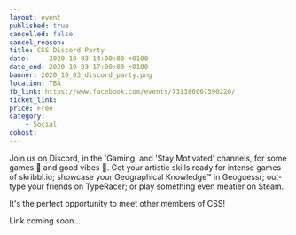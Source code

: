 ```yaml
---
layout: event
published: true
cancelled: false
cancel_reason:
title: CSS Discord Party
date:     2020-10-03 14:00:00 +0100
date_end: 2020-10-03 17:00:00 +0100
banner: 2020_10_03_discord_party.png
location: TBA
fb_link: https://www.facebook.com/events/731386067590220/
ticket_link: 
price: Free
category:
    - Social
cohost:
---
```


Join us on Discord, in the 'Gaming' and 'Stay Motivated' channels, for some games 🎲 and good vibes 🤙. Get your artistic skills ready for intense games of skribbl.io; showcase your Geographical Knowledge™️ in Geoguessr; out-type your friends on TypeRacer; or play something even meatier on Steam.

It's the perfect opportunity to meet other members of CSS!

Link coming soon...
